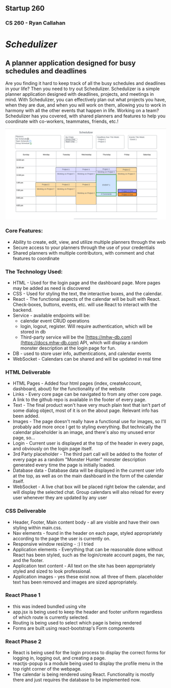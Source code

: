 ## Startup 260
### CS 260 - Ryan Callahan

# ***Schedulizer***
## A planner application designed for busy schedules and deadlines
Are you finding it hard to keep track of all the busy schedules and deadlines in your life? Then you need
to try out Schedulizer. Schedulizer is a simple planner application designed with deadlines, projects, and
meetings in mind. With Schedulizer, you can effectively plan out what projects you have, when they are due,
and when you will work on them, allowing you to work in harmony with all the other events that happen in life. 
Working on a team? Schedulizer has you covered, with shared planners and features to help you coordinate 
with co-workers, teammates, friends, etc.!

![Schedulizer Mockup](public/schedulizer_mockup.png)

### Core Features:
- Ability to create, edit, view, and utilize multiple planners through the web
- Secure access to your planners through the use of your credentials
- Shared planners with multiple contributors, with comment and chat features to coordinate

### The Technology Used:
- HTML - Used for the login page and the dashboard page. More pages may be added as need is discovered
- CSS - Used for styling the text, the interactive boxes, and the calendar.
- React - The functional aspects of the calendar will be built with React. Check-boxes, buttons, events, etc. will
  use React to interact with the backend.
- Service - available endpoints will be:
  - calendar event CRUD operations
  - login, logout, register. Will require authentication, which will be stored in db
  - Third-party service will be the [https://mhw-db.com](https://docs.mhw-db.com) API, which will display a random
  monster description at the login page for fun.
- DB - used to store user info, authentications, and calendar events
- WebSocket - Calendars can be shared and will be updated in real time

### HTML Deliverable
- HTML Pages - Added four html pages (index, createAccount, dashboard, about) for the functionality of the website
- Links - Every core page can be navigated to from any other core page. A link to the github repo is available in the
footer of every page.
- Text - The final product won't have very much plain text that isn't part of some dialog object, most of it is on the
about page. Relevant info has been added.
- Images - The page doesn't really have a functional use for images, so I'll probably add more once I get to styling
everything. But technically the calendar placeholder is an image, and there's also my unused error page, so...
- Login - Current user is displayed at the top of the header in every page, and obviously on the login page itself.
- 3rd Party placeholder - The third part call will be added to the footer of every page as a random "Monster Hunter"
monster description generated every time the page is initially loaded.
- Database data - Database data will be displayed in the current user info at the top, as well as on the main dashboard
in the form of the calendar itself.
- WebSocket - A live chat box will be placed right below the calendar, and will display the selected chat. Group
calendars will also reload for every user whenever they are updated by any user

### CSS Deliverable
- Header, Footer, Main content body - all are visible and have their own styling within main.css.
- Nav elements - found in the header on each page, styled appropriately according to the page the user is currently on.
- Responsive window resizing - :) I tried
- Application elements - Everything that can be reasonable done without React has been styled, such as the login/create
  account pages, the nav, and the footer.
- Application text content - All text on the site has been appropriately styled and sized to look professional.
- Application images - yes these exist now. all three of them. placeholder text has been removed and images are sized 
  appropriately.

### React Phase 1
- this was indeed bundled using vite
- app.jsx is being used to keep the header and footer uniform regardless of which route is currently selected.
- Routing is being used to select which page is being rendered
- Forms are built using react-bootstrap's Form components

### React Phase 2
- React is being used for the login process to display the correct forms for logging in, logging out, and creating
  a page.
- reactjs-popup is a module being used to display the profile menu in the top right corner of the webpage.
- The calendar is being rendered using React. Functionality is mostly there and just requires the database to be implemented now.
